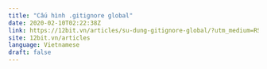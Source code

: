 ```yaml
---
title: "Cấu hình .gitignore global"
date: 2020-02-10T02:22:38Z
link: https://12bit.vn/articles/su-dung-gitignore-global/?utm_medium=RSS&utm_source=news.12bit.vn
site: 12bit.vn/articles
language: Vietnamese
draft: false
---
```

